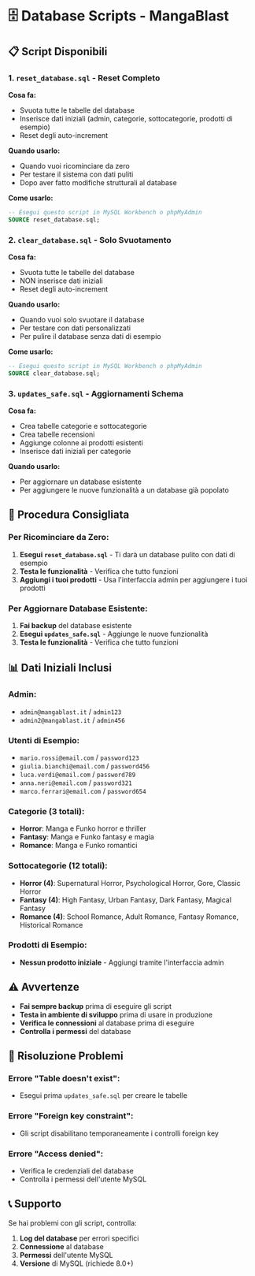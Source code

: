 # 🗄️ Database Scripts - MangaBlast

## 📋 Script Disponibili

### 1. `reset_database.sql` - Reset Completo
**Cosa fa:**
- Svuota tutte le tabelle del database
- Inserisce dati iniziali (admin, categorie, sottocategorie, prodotti di esempio)
- Reset degli auto-increment

**Quando usarlo:**
- Quando vuoi ricominciare da zero
- Per testare il sistema con dati puliti
- Dopo aver fatto modifiche strutturali al database

**Come usarlo:**
```sql
-- Esegui questo script in MySQL Workbench o phpMyAdmin
SOURCE reset_database.sql;
```

### 2. `clear_database.sql` - Solo Svuotamento
**Cosa fa:**
- Svuota tutte le tabelle del database
- NON inserisce dati iniziali
- Reset degli auto-increment

**Quando usarlo:**
- Quando vuoi solo svuotare il database
- Per testare con dati personalizzati
- Per pulire il database senza dati di esempio

**Come usarlo:**
```sql
-- Esegui questo script in MySQL Workbench o phpMyAdmin
SOURCE clear_database.sql;
```

### 3. `updates_safe.sql` - Aggiornamenti Schema
**Cosa fa:**
- Crea tabelle categorie e sottocategorie
- Crea tabelle recensioni
- Aggiunge colonne ai prodotti esistenti
- Inserisce dati iniziali per categorie

**Quando usarlo:**
- Per aggiornare un database esistente
- Per aggiungere le nuove funzionalità a un database già popolato

## 🚀 Procedura Consigliata

### Per Ricominciare da Zero:
1. **Esegui `reset_database.sql`** - Ti darà un database pulito con dati di esempio
2. **Testa le funzionalità** - Verifica che tutto funzioni
3. **Aggiungi i tuoi prodotti** - Usa l'interfaccia admin per aggiungere i tuoi prodotti

### Per Aggiornare Database Esistente:
1. **Fai backup** del database esistente
2. **Esegui `updates_safe.sql`** - Aggiunge le nuove funzionalità
3. **Testa le funzionalità** - Verifica che tutto funzioni

## 📊 Dati Iniziali Inclusi

### Admin:
- `admin@mangablast.it` / `admin123`
- `admin2@mangablast.it` / `admin456`

### Utenti di Esempio:
- `mario.rossi@email.com` / `password123`
- `giulia.bianchi@email.com` / `password456`
- `luca.verdi@email.com` / `password789`
- `anna.neri@email.com` / `password321`
- `marco.ferrari@email.com` / `password654`

### Categorie (3 totali):
- **Horror**: Manga e Funko horror e thriller
- **Fantasy**: Manga e Funko fantasy e magia  
- **Romance**: Manga e Funko romantici

### Sottocategorie (12 totali):
- **Horror (4)**: Supernatural Horror, Psychological Horror, Gore, Classic Horror
- **Fantasy (4)**: High Fantasy, Urban Fantasy, Dark Fantasy, Magical Fantasy
- **Romance (4)**: School Romance, Adult Romance, Fantasy Romance, Historical Romance

### Prodotti di Esempio:
- **Nessun prodotto iniziale** - Aggiungi tramite l'interfaccia admin

## ⚠️ Avvertenze

- **Fai sempre backup** prima di eseguire gli script
- **Testa in ambiente di sviluppo** prima di usare in produzione
- **Verifica le connessioni** al database prima di eseguire
- **Controlla i permessi** del database

## 🔧 Risoluzione Problemi

### Errore "Table doesn't exist":
- Esegui prima `updates_safe.sql` per creare le tabelle

### Errore "Foreign key constraint":
- Gli script disabilitano temporaneamente i controlli foreign key

### Errore "Access denied":
- Verifica le credenziali del database
- Controlla i permessi dell'utente MySQL

## 📞 Supporto

Se hai problemi con gli script, controlla:
1. **Log del database** per errori specifici
2. **Connessione** al database
3. **Permessi** dell'utente MySQL
4. **Versione** di MySQL (richiede 8.0+)
